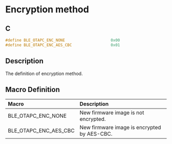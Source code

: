 # Encryption method

## C

```c
#define BLE_OTAPC_ENC_NONE                    0x00
#define BLE_OTAPC_ENC_AES_CBC                 0x01
```

## Description

The definition of encryption method.

## Macro Definition

|Macro|Description|
|:---|:---|
|BLE_OTAPC_ENC_NONE|New firmware image is not encrypted.|
|BLE_OTAPC_ENC_AES_CBC|New firmware image is encrypted by AES-CBC.|
